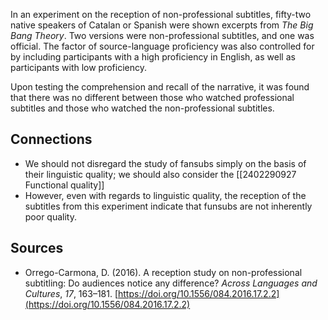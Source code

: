 In an experiment on the reception of non-professional subtitles, fifty-two native speakers of Catalan or Spanish were shown excerpts from *The Big Bang Theory*. Two  versions were non-professional subtitles, and one was official. The factor of source-language proficiency was also controlled for by including participants with a high proficiency in English, as well as participants with low proficiency. 

Upon testing the comprehension and recall of the narrative, it was found that there was no different between those who watched professional subtitles and those who watched the non-professional subtitles.

## Connections
- We should not disregard the study of fansubs simply on the basis of their linguistic quality; we should also consider the [[2402290927 Functional quality]]
- However, even with regards to linguistic quality, the reception of the subtitles from this experiment indicate that funsubs are not inherently poor quality.
## Sources
- Orrego-Carmona, D. (2016). A reception study on non-professional subtitling: Do audiences notice any difference? _Across Languages and Cultures_, _17_, 163–181. [https://doi.org/10.1556/084.2016.17.2.2](https://doi.org/10.1556/084.2016.17.2.2)
